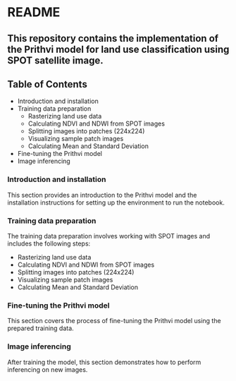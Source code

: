 # README
## This repository contains the implementation of the Prithvi model for land use classification using SPOT satellite image.

## Table of Contents
- Introduction and installation
- Training data preparation
  - Rasterizing land use data
  - Calculating NDVI and NDWI from SPOT images
  - Splitting images into patches (224x224)
  - Visualizing sample patch images
  - Calculating Mean and Standard Deviation 
- Fine-tuning the Prithvi model
- Image inferencing
  
### Introduction and installation
This section provides an introduction to the Prithvi model and the installation instructions for setting up the environment to run the notebook.

### Training data preparation
The training data preparation involves working with SPOT images and includes the following steps:
  - Rasterizing land use data
  - Calculating NDVI and NDWI from SPOT images
  - Splitting images into patches (224x224)
  - Visualizing sample patch images
  - Calculating Mean and Standard Deviation 

### Fine-tuning the Prithvi model
This section covers the process of fine-tuning the Prithvi model using the prepared training data.

### Image inferencing
After training the model, this section demonstrates how to perform inferencing on new images.
